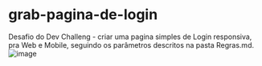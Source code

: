 # grab-pagina-de-login
Desafio do Dev Challeng - criar uma pagina simples de Login responsiva, pra Web e Mobile, seguindo os parâmetros descritos na pasta Regras.md.
![image](https://user-images.githubusercontent.com/62970346/123196063-a212ac80-d47f-11eb-8c39-1a00667ea2f4.png)
